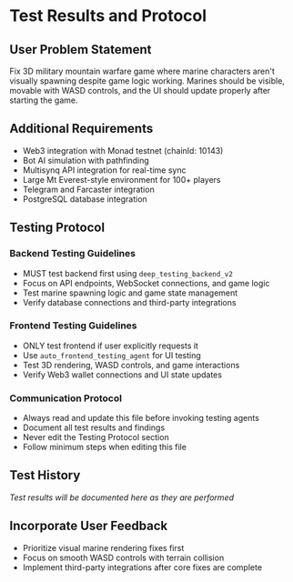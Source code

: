 # Test Results and Protocol

## User Problem Statement
Fix 3D military mountain warfare game where marine characters aren't visually spawning despite game logic working. Marines should be visible, movable with WASD controls, and the UI should update properly after starting the game.

## Additional Requirements
- Web3 integration with Monad testnet (chainId: 10143)
- Bot AI simulation with pathfinding
- Multisynq API integration for real-time sync
- Large Mt Everest-style environment for 100+ players
- Telegram and Farcaster integration
- PostgreSQL database integration

## Testing Protocol

### Backend Testing Guidelines
- MUST test backend first using `deep_testing_backend_v2`
- Focus on API endpoints, WebSocket connections, and game logic
- Test marine spawning logic and game state management
- Verify database connections and third-party integrations

### Frontend Testing Guidelines
- ONLY test frontend if user explicitly requests it
- Use `auto_frontend_testing_agent` for UI testing
- Test 3D rendering, WASD controls, and game interactions
- Verify Web3 wallet connections and UI state updates

### Communication Protocol
- Always read and update this file before invoking testing agents
- Document all test results and findings
- Never edit the Testing Protocol section
- Follow minimum steps when editing this file

## Test History
*Test results will be documented here as they are performed*

## Incorporate User Feedback
- Prioritize visual marine rendering fixes first
- Focus on smooth WASD controls with terrain collision
- Implement third-party integrations after core fixes are complete
